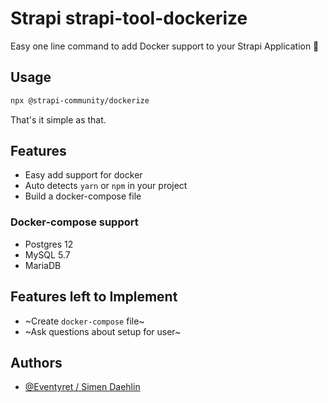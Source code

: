 # Strapi strapi-tool-dockerize

Easy one line command to add Docker support to your Strapi Application 🚀

## Usage

```bash
npx @strapi-community/dockerize
```

That's it simple as that.

## Features

- Easy add support for docker
- Auto detects `yarn` or `npm` in your project
- Build a docker-compose file

### Docker-compose support

- Postgres 12
- MySQL 5.7
- MariaDB

## Features left to Implement

- ~Create `docker-compose` file~
- ~Ask questions about setup for user~

## Authors

- [@Eventyret / Simen Daehlin](https://dehlin.dev)
